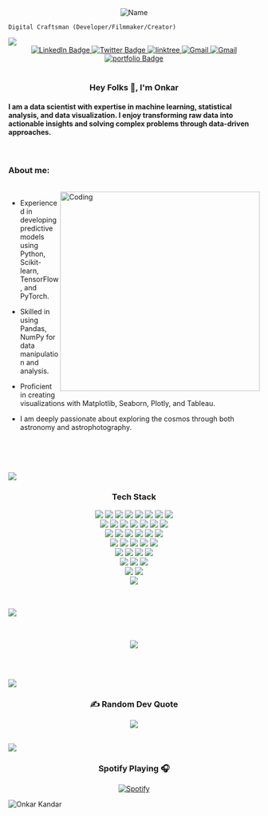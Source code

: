
<div align="center">
  <img src="https://github.com/onkar157/onkar157/assets/98203821/c8ee7197-e947-43b8-8f95-59f2859877e4" alt="Name">
</div>

`Digital Craftsman (Developer/Filmmaker/Creator)`


<img src="https://user-images.githubusercontent.com/73097560/115834477-dbab4500-a447-11eb-908a-139a6edaec5c.gif">   

<div id="badges" align = "center">
  <a href="https://linkedin.com/in/onkar-kandar-29a8a31ba">
    <img src="https://img.shields.io/badge/LinkedIn-blue?style=for-the-badge&logo=linkedin&logoColor=white" alt="LinkedIn Badge"/>
  </a>
  <a href="https://twitter.com/Onkarkandar">
    <img src="https://img.shields.io/badge/X-000000?style=for-the-badge&logo=x&logoColor=white" alt="Twitter Badge"/>
  </a>
  <a href="https://linktr.ee/onkarkandar/">
    <img src="https://img.shields.io/badge/linktree-04444e?style=for-the-badge&logo=linktree&logoColor=white" alt="linktree"/>
  </a>
  <a href="">
    <img src="https://img.shields.io/badge/Gmail-D14836?style=for-the-badge&logo=gmail&logoColor=white" alt="Gmail"/>
  </a>
  <a href="https://instagram.com/@stelliferous_onkki">
    <img src="https://img.shields.io/badge/Instagram-%23E4405F.svg?style=for-the-badge&logo=Instagram&logoColor=white" alt="Gmail"/>
  </a>
  

  <a href="https://onkarkandar.netlify.app/">
    <img src="https://img.shields.io/badge/portfolio-c67c29?style=for-the-badge&logo=world" alt="portfolio Badge"/>
  </a>
  
</div>




<br/>
<h3 align="center">Hey Folks 👋, I'm Onkar</h1>
<h4 align="left">I am a data scientist with expertise in machine learning, statistical analysis, and data visualization. I enjoy transforming raw data into actionable insights and solving complex problems through data-driven approaches.
</h4>
<br/>



### About me:
<br/>
<img align="right" alt="Coding" width="400" src="https://media.tenor.com/2uyENRmiUt0AAAAC/coding.gif"> 

-   Experienced in developing predictive models using Python, Scikit-learn, TensorFlow, and PyTorch.

-   Skilled in using Pandas, NumPy for data manipulation and analysis.

-   Proficient in creating visualizations with Matplotlib, Seaborn, Plotly, and Tableau.

-   I am deeply passionate about exploring the cosmos through both astronomy and astrophotography.

  

<br/>
<br><br><br>


<img src="https://user-images.githubusercontent.com/73097560/115834477-dbab4500-a447-11eb-908a-139a6edaec5c.gif">
<div align="center"> 
  
### Tech Stack
</div>

<div align="center">
  <img src=https://img.shields.io/badge/Python-1e1e1e?style=for-the-badge&logo=python&logoColor=white >
  <img src=https://img.shields.io/badge/MySql-0e2f44?style=for-the-badge&logo=mysql&logoColor=white >
  <img src=https://img.shields.io/badge/scikit--learn-%23F7931E.svg?style=for-the-badge&logo=scikit-learn&logoColor=white >
  <img src=https://img.shields.io/badge/Seaborn-777BB4?style=for-the-badge&logo=seaborn&logoColor=white >
  <img src=https://img.shields.io/badge/numpy-%23013243.svg?style=for-the-badge&logo=numpy&logoColor=white >
  <img src=https://img.shields.io/badge/pandas-%23150458.svg?style=for-the-badge&logo=pandas&logoColor=white >
  <img src=https://img.shields.io/badge/Plotly-239120?style=for-the-badge&logo=plotly&logoColor=white >
<!--   <img src=https://img.shields.io/badge/json-5E5C5C?style=for-the-badge&logo=json&logoColor=white >  -->
  <img src=https://img.shields.io/badge/Spacy-301037?style=for-the-badge&logo=spacy&logoColor=white > <br>
  <img src=https://img.shields.io/badge/Visual%20Studio%20Code-0078d7.svg?style=for-the-badge&logo=visual-studio-code&logoColor=white >
  <img src=https://img.shields.io/badge/Keras-%23D00000.svg?style=for-the-badge&logo=Keras&logoColor=white >
  <img src=https://img.shields.io/badge/Matplotlib-783f04?style=for-the-badge&logo=Matplotlib&logoColor=black >
  <img src=https://img.shields.io/badge/PyTorch-%23EE4C2C.svg?style=for-the-badge&logo=PyTorch&logoColor=white >
  <img src=https://img.shields.io/badge/SciPy-%230C55A5.svg?style=for-the-badge&logo=scipy&logoColor=%white >
  <img src=https://img.shields.io/badge/TensorFlow-%23FF6F00.svg?style=for-the-badge&logo=TensorFlow&logoColor=white >
  <img src=https://img.shields.io/badge/Postman-FF6C37?style=for-the-badge&logo=postman&logoColor=white > <br>
  <img src=https://img.shields.io/badge/power_bi-F2C811?style=for-the-badge&logo=powerbi&logoColor=black >
  <img src=https://img.shields.io/badge/Tableau-ece6ff?style=for-the-badge&logo=tableau&logoColor=black >
  <img src=https://img.shields.io/badge/git-%23F05033.svg?style=for-the-badge&logo=git&logoColor=white >
  <img src=https://img.shields.io/badge/github-663333?style=for-the-badge&logo=github&logoColor=white >
  <img src=https://img.shields.io/badge/gitlab-%23181717.svg?style=for-the-badge&logo=gitlab&logoColor=white >
  <img src=https://img.shields.io/badge/docker-%230db7ed.svg?style=for-the-badge&logo=docker&logoColor=white > <br>
  <img src=https://img.shields.io/badge/Windows%2011-%230079d5.svg?style=for-the-badge&logo=Windows%2011&logoColor=white >
  <img src=https://img.shields.io/badge/Microsoft_Excel-217346?style=for-the-badge&logo=microsoft-excel&logoColor=white >
  <img src=https://img.shields.io/badge/markdown-%23000000.svg?style=for-the-badge&logo=markdown&logoColor=white >
  <img src=https://img.shields.io/badge/jupyter-%23FA0F00.svg?style=for-the-badge&logo=jupyter&logoColor=white >
  <img src=https://img.shields.io/badge/opencv-%23white.svg?style=for-the-badge&logo=opencv&logoColor=white > <br>
  <img src=https://img.shields.io/badge/flask-%23000.svg?style=for-the-badge&logo=flask&logoColor=white >
  <img src=https://img.shields.io/badge/FastAPI-005571?style=for-the-badge&logo=fastapi >
  <img src=https://img.shields.io/badge/Canva-001f54?style=for-the-badge&logo=Canva&logoColor=white >
  <img src=https://img.shields.io/badge/MongoDB-%234ea94b.svg?style=for-the-badge&logo=mongodb&logoColor=white > <br>
  <img src=https://img.shields.io/badge/Selenium-5c2641?style=for-the-badge&logo=selinium&logoColor=white >
  <img src=https://img.shields.io/badge/BeautifulSoup-ff1493?style=for-the-badge&logo=beautifulsoup&logoColor=white > 
  <img src=https://img.shields.io/badge/Request-303843?style=for-the-badge&logo=request&logoColor=white > <br>
  <img src=https://img.shields.io/badge/Scrapy-663333?style=for-the-badge&logo=scrapy&logoColor=white >
  <img src=https://img.shields.io/badge/Anaconda-783f04?style=for-the-badge&logo=anaconda&logoColor=white > <br>
  <img src=https://img.shields.io/badge/Gitlab-e66633?style=for-the-badge&logo=gitlab&logoColor=white >
</div>



<br><br>
<img src="https://user-images.githubusercontent.com/73097560/115834477-dbab4500-a447-11eb-908a-139a6edaec5c.gif">

  <br/>

  
  
  <br/>




<div align="center"

<a href="https://github.com/Meghna-DAS/github-profile-views-counter">
    <img src="https://komarev.com/ghpvc/?username=onkar157">
</a>

</div>


<br><br>

<img src="https://user-images.githubusercontent.com/73097560/115834477-dbab4500-a447-11eb-908a-139a6edaec5c.gif">
<div align="center">
  
### ✍️ Random Dev Quote
![](https://quotes-github-readme.vercel.app/api?type=horizontal&theme=radical)

</div>

<br>
<img src="https://user-images.githubusercontent.com/73097560/115834477-dbab4500-a447-11eb-908a-139a6edaec5c.gif">

<div align="center">
  
### Spotify Playing 🎧

[![Spotify](https://novatorem-kyzbk7wxl-bardiesel.vercel.app/api/spotify)](https://open.spotify.com/track/6hCRurmcJcOY7KUUDcBHrU?si=c334e4a852bb4b68)

</div>


![Onkar Kandar](https://raw.githubusercontent.com/Trilokia/Trilokia/379277808c61ef204768a61bbc5d25bc7798ccf1/bottom_header.svg)
